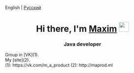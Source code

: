 English | [Русский](README_RU.md) <br>
<h1 align="center">Hi there, I'm <a href="https://maprod.ml/" target="_blank">Maxim</a> 
<img src="https://github.com/blackcater/blackcater/raw/main/images/Hi.gif" height="32"/></h1>
<h3 align="center">Java developer </h3>
Group in [VK](1).<br>
My [site](2).<br>
(1): https://vk.com/m_a_product
(2): http://maprod.ml
